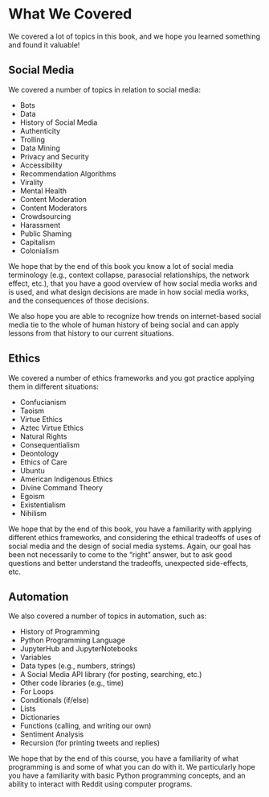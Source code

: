 # What We Covered

We covered a lot of topics in this book, and we hope you learned something and found it valuable!

## Social Media

We covered a number of topics in relation to social media:
- Bots
- Data
- History of Social Media
- Authenticity
- Trolling
- Data Mining
- Privacy and Security
- Accessibility
- Recommendation Algorithms
- Virality
- Mental Health
- Content Moderation
- Content Moderators
- Crowdsourcing
- Harassment
- Public Shaming
- Capitalism
- Colonialism

We hope that by the end of this book you know a lot of social media terminology (e.g., context collapse, parasocial relationships, the network effect, etc.), that you have a good overview of how social media works and is used, and what design decisions are made in how social media works, and the consequences of those decisions.

We also hope you are able to recognize how trends on internet-based social media tie to the whole of human history of being social and can apply lessons from that history to our current situations.


## Ethics
We covered a number of ethics frameworks and you got practice applying them in different situations:
- Confucianism
- Taoism
- Virtue Ethics
- Aztec Virtue Ethics
- Natural Rights
- Consequentialism
- Deontology
- Ethics of Care
- Ubuntu
- American Indigenous Ethics
- Divine Command Theory
- Egoism
- Existentialism
- Nihilism


We hope that by the end of this book, you have a familiarity with applying different ethics frameworks, and considering the ethical tradeoffs of uses of social media and the design of social media systems. Again, our goal has been not necessarily to come to the “right” answer, but to ask good questions and better understand the tradeoffs, unexpected side-effects, etc.


## Automation
We also covered a number of topics in automation, such as:
- History of Programming
- Python Programming Language
- JupyterHub and JupyterNotebooks
- Variables
- Data types (e.g., numbers, strings)
- A Social Media API library (for posting, searching, etc.)
- Other code libraries (e.g., time)
- For Loops
- Conditionals (if/else)
- Lists
- Dictionaries
- Functions (calling, and writing our own)
- Sentiment Analysis
- Recursion (for printing tweets and replies)

We hope that by the end of this course, you have a familiarity of what programming is and some of what you can do with it. We particularly hope you have a familiarity with basic Python programming concepts, and an ability to interact with Reddit using computer programs.

